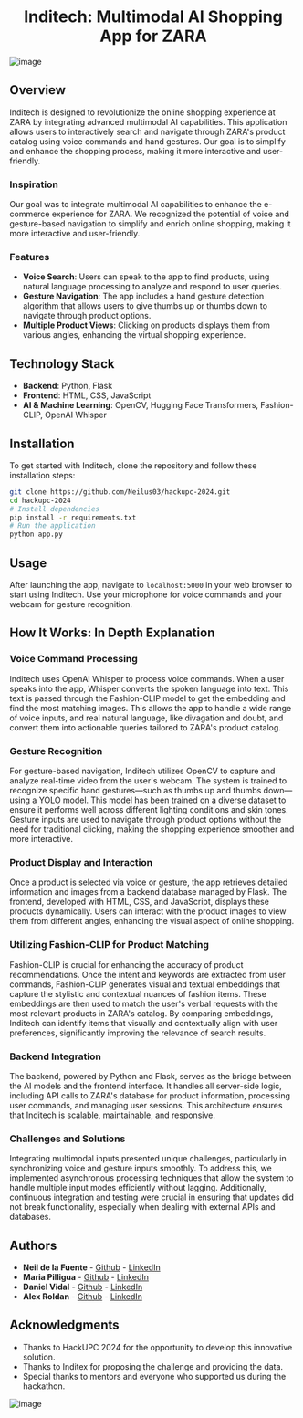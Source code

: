# <div align="center">Inditech: Multimodal AI Shopping App for ZARA

![image](https://github.com/Neilus03/hackupc-2024/assets/87651732/c359230d-3707-4c3e-9f6e-38cf67e3582f)


## Overview

Inditech is designed to revolutionize the online shopping experience at ZARA by integrating advanced multimodal AI capabilities. This application allows users to interactively search and navigate through ZARA's product catalog using voice commands and hand gestures. Our goal is to simplify and enhance the shopping process, making it more interactive and user-friendly.

### Inspiration

Our goal was to integrate multimodal AI capabilities to enhance the e-commerce experience for ZARA. We recognized the potential of voice and gesture-based navigation to simplify and enrich online shopping, making it more interactive and user-friendly.

### Features

- **Voice Search**: Users can speak to the app to find products, using natural language processing to analyze and respond to user queries.
- **Gesture Navigation**: The app includes a hand gesture detection algorithm that allows users to give thumbs up or thumbs down to navigate through product options.
- **Multiple Product Views**: Clicking on products displays them from various angles, enhancing the virtual shopping experience.

## Technology Stack

- **Backend**: Python, Flask
- **Frontend**: HTML, CSS, JavaScript
- **AI & Machine Learning**: OpenCV, Hugging Face Transformers, Fashion-CLIP, OpenAI Whisper

## Installation

To get started with Inditech, clone the repository and follow these installation steps:

```bash
git clone https://github.com/Neilus03/hackupc-2024.git
cd hackupc-2024
# Install dependencies
pip install -r requirements.txt
# Run the application
python app.py
```

## Usage

After launching the app, navigate to `localhost:5000` in your web browser to start using Inditech. Use your microphone for voice commands and your webcam for gesture recognition.

## How It Works: In Depth Explanation

### Voice Command Processing
Inditech uses OpenAI Whisper to process voice commands. When a user speaks into the app, Whisper converts the spoken language into text. This text is passed through the Fashion-CLIP model to get the embedding and find the most matching images. This allows the app to handle a wide range of voice inputs, and real natural language, like divagation and doubt, and convert them into actionable queries tailored to ZARA's product catalog.

### Gesture Recognition
For gesture-based navigation, Inditech utilizes OpenCV to capture and analyze real-time video from the user's webcam. The system is trained to recognize specific hand gestures—such as thumbs up and thumbs down—using a YOLO model. This model has been trained on a diverse dataset to ensure it performs well across different lighting conditions and skin tones. Gesture inputs are used to navigate through product options without the need for traditional clicking, making the shopping experience smoother and more interactive.

### Product Display and Interaction
Once a product is selected via voice or gesture, the app retrieves detailed information and images from a backend database managed by Flask. The frontend, developed with HTML, CSS, and JavaScript, displays these products dynamically. Users can interact with the product images to view them from different angles, enhancing the visual aspect of online shopping.

### Utilizing Fashion-CLIP for Product Matching
Fashion-CLIP is crucial for enhancing the accuracy of product recommendations. Once the intent and keywords are extracted from user commands, Fashion-CLIP generates visual and textual embeddings that capture the stylistic and contextual nuances of fashion items. These embeddings are then used to match the user's verbal requests with the most relevant products in ZARA's catalog. By comparing embeddings, Inditech can identify items that visually and contextually align with user preferences, significantly improving the relevance of search results.

### Backend Integration
The backend, powered by Python and Flask, serves as the bridge between the AI models and the frontend interface. It handles all server-side logic, including API calls to ZARA's database for product information, processing user commands, and managing user sessions. This architecture ensures that Inditech is scalable, maintainable, and responsive.

### Challenges and Solutions
Integrating multimodal inputs presented unique challenges, particularly in synchronizing voice and gesture inputs smoothly. To address this, we implemented asynchronous processing techniques that allow the system to handle multiple input modes efficiently without lagging. Additionally, continuous integration and testing were crucial in ensuring that updates did not break functionality, especially when dealing with external APIs and databases.

## Authors

- **Neil de la Fuente** - [Github](https://github.com/Neilus03) - [LinkedIn](https://www.linkedin.com/in/neil-de-la-fuente/)
- **Maria Pilligua** - [Github](https://github.com/mpilligua) - [LinkedIn](https://www.linkedin.com/in/mariapilligua/)
- **Daniel Vidal** - [Github](https://github.com/Dani13vg) - [LinkedIn](https://www.linkedin.com/in/daniel-alejandro-vidal-guerra-21386b266/)
- **Alex Roldan** - [Github](https://github.com/alrocb) - [LinkedIn](https://www.linkedin.com/in/alex-roldan-55488a215/)

## Acknowledgments

- Thanks to HackUPC 2024 for the opportunity to develop this innovative solution.
- Thanks to Inditex for proposing the challenge and providing the data.
- Special thanks to mentors and everyone who supported us during the hackathon.



![image](https://github.com/Neilus03/hackupc-2024/assets/127413352/62cca9e3-d9fc-4cb2-a87d-c0c1fb452101)

